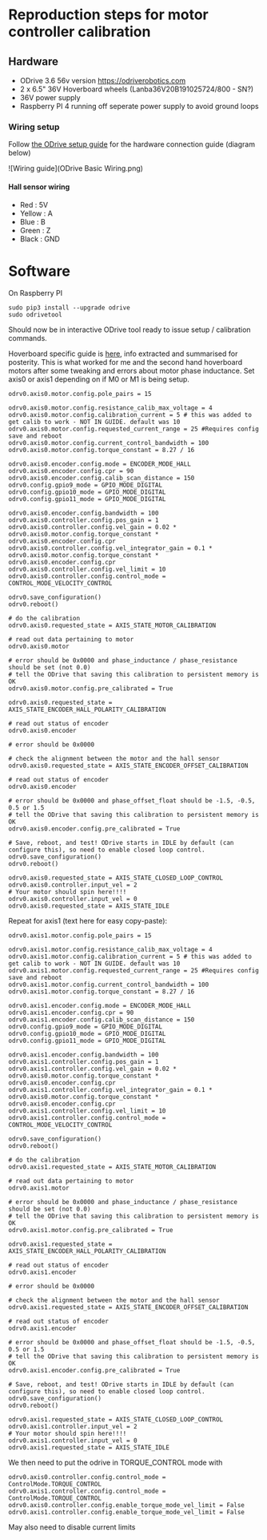 # Reproduction steps for motor controller calibration

## Hardware

- ODrive 3.6 56v version https://odriverobotics.com
- 2 x 6.5" 36V Hoverboard wheels (Lanba36V20B191025724/800 - SN?)
- 36V power supply
- Raspberry PI 4 running off seperate power supply to avoid ground loops

### Wiring setup

Follow [the ODrive setup guide](https://docs.odriverobotics.com/) for the hardware connection guide (diagram below)

![Wiring guide](ODrive Basic Wiring.png)

#### Hall sensor wiring

- Red : 5V
- Yellow : A
- Blue : B
- Green : Z
- Black : GND

# Software

On Raspberry PI

```
sudo pip3 install --upgrade odrive
sudo odrivetool
```

Should now be in interactive ODrive tool ready to issue setup / calibration commands.

Hoverboard specific guide is [here](https://docs.odriverobotics.com/v/0.5.5/hoverboard.html#hoverboard-doc), info extracted and summarised for posterity. This is what worked for me and the second hand hoverboard motors after some tweaking and errors about motor phase inductance.
Set axis0 or axis1 depending on if M0 or M1 is being setup.

```
odrv0.axis0.motor.config.pole_pairs = 15

odrv0.axis0.motor.config.resistance_calib_max_voltage = 4
odrv0.axis0.motor.config.calibration_current = 5 # this was added to get calib to work - NOT IN GUIDE. default was 10
odrv0.axis0.motor.config.requested_current_range = 25 #Requires config save and reboot
odrv0.axis0.motor.config.current_control_bandwidth = 100
odrv0.axis0.motor.config.torque_constant = 8.27 / 16

odrv0.axis0.encoder.config.mode = ENCODER_MODE_HALL
odrv0.axis0.encoder.config.cpr = 90
odrv0.axis0.encoder.config.calib_scan_distance = 150
odrv0.config.gpio9_mode = GPIO_MODE_DIGITAL
odrv0.config.gpio10_mode = GPIO_MODE_DIGITAL
odrv0.config.gpio11_mode = GPIO_MODE_DIGITAL

odrv0.axis0.encoder.config.bandwidth = 100
odrv0.axis0.controller.config.pos_gain = 1
odrv0.axis0.controller.config.vel_gain = 0.02 * odrv0.axis0.motor.config.torque_constant * odrv0.axis0.encoder.config.cpr
odrv0.axis0.controller.config.vel_integrator_gain = 0.1 * odrv0.axis0.motor.config.torque_constant * odrv0.axis0.encoder.config.cpr
odrv0.axis0.controller.config.vel_limit = 10
odrv0.axis0.controller.config.control_mode = CONTROL_MODE_VELOCITY_CONTROL

odrv0.save_configuration()
odrv0.reboot()

# do the calibration
odrv0.axis0.requested_state = AXIS_STATE_MOTOR_CALIBRATION

# read out data pertaining to motor
odrv0.axis0.motor

# error should be 0x0000 and phase_inductance / phase_resistance should be set (not 0.0)
# tell the ODrive that saving this calibration to persistent memory is OK
odrv0.axis0.motor.config.pre_calibrated = True

odrv0.axis0.requested_state = AXIS_STATE_ENCODER_HALL_POLARITY_CALIBRATION

# read out status of encoder
odrv0.axis0.encoder

# error should be 0x0000

# check the alignment between the motor and the hall sensor
odrv0.axis0.requested_state = AXIS_STATE_ENCODER_OFFSET_CALIBRATION

# read out status of encoder
odrv0.axis0.encoder

# error should be 0x0000 and phase_offset_float should be -1.5, -0.5, 0.5 or 1.5
# tell the ODrive that saving this calibration to persistent memory is OK
odrv0.axis0.encoder.config.pre_calibrated = True

# Save, reboot, and test! ODrive starts in IDLE by default (can configure this), so need to enable closed loop control.
odrv0.save_configuration()
odrv0.reboot()

odrv0.axis0.requested_state = AXIS_STATE_CLOSED_LOOP_CONTROL
odrv0.axis0.controller.input_vel = 2
# Your motor should spin here!!!!
odrv0.axis0.controller.input_vel = 0
odrv0.axis0.requested_state = AXIS_STATE_IDLE
```

Repeat for axis1 (text here for easy copy-paste):


```
odrv0.axis1.motor.config.pole_pairs = 15

odrv0.axis1.motor.config.resistance_calib_max_voltage = 4
odrv0.axis1.motor.config.calibration_current = 5 # this was added to get calib to work - NOT IN GUIDE. default was 10
odrv0.axis1.motor.config.requested_current_range = 25 #Requires config save and reboot
odrv0.axis1.motor.config.current_control_bandwidth = 100
odrv0.axis1.motor.config.torque_constant = 8.27 / 16

odrv0.axis1.encoder.config.mode = ENCODER_MODE_HALL
odrv0.axis1.encoder.config.cpr = 90
odrv0.axis1.encoder.config.calib_scan_distance = 150
odrv0.config.gpio9_mode = GPIO_MODE_DIGITAL
odrv0.config.gpio10_mode = GPIO_MODE_DIGITAL
odrv0.config.gpio11_mode = GPIO_MODE_DIGITAL

odrv0.axis1.encoder.config.bandwidth = 100
odrv0.axis1.controller.config.pos_gain = 1
odrv0.axis1.controller.config.vel_gain = 0.02 * odrv0.axis0.motor.config.torque_constant * odrv0.axis0.encoder.config.cpr
odrv0.axis1.controller.config.vel_integrator_gain = 0.1 * odrv0.axis0.motor.config.torque_constant * odrv0.axis0.encoder.config.cpr
odrv0.axis1.controller.config.vel_limit = 10
odrv0.axis1.controller.config.control_mode = CONTROL_MODE_VELOCITY_CONTROL

odrv0.save_configuration()
odrv0.reboot()

# do the calibration
odrv0.axis1.requested_state = AXIS_STATE_MOTOR_CALIBRATION

# read out data pertaining to motor
odrv0.axis1.motor

# error should be 0x0000 and phase_inductance / phase_resistance should be set (not 0.0)
# tell the ODrive that saving this calibration to persistent memory is OK
odrv0.axis1.motor.config.pre_calibrated = True

odrv0.axis1.requested_state = AXIS_STATE_ENCODER_HALL_POLARITY_CALIBRATION

# read out status of encoder
odrv0.axis1.encoder

# error should be 0x0000

# check the alignment between the motor and the hall sensor
odrv0.axis1.requested_state = AXIS_STATE_ENCODER_OFFSET_CALIBRATION

# read out status of encoder
odrv0.axis1.encoder

# error should be 0x0000 and phase_offset_float should be -1.5, -0.5, 0.5 or 1.5
# tell the ODrive that saving this calibration to persistent memory is OK
odrv0.axis1.encoder.config.pre_calibrated = True

# Save, reboot, and test! ODrive starts in IDLE by default (can configure this), so need to enable closed loop control.
odrv0.save_configuration()
odrv0.reboot()

odrv0.axis1.requested_state = AXIS_STATE_CLOSED_LOOP_CONTROL
odrv0.axis1.controller.input_vel = 2
# Your motor should spin here!!!!
odrv0.axis1.controller.input_vel = 0
odrv0.axis1.requested_state = AXIS_STATE_IDLE
```

We then need to put the odrive in TORQUE_CONTROL mode with 

```
odrv0.axis0.controller.config.control_mode = ControlMode.TORQUE_CONTROL
odrv0.axis1.controller.config.control_mode = ControlMode.TORQUE_CONTROL
odrv0.axis0.controller.config.enable_torque_mode_vel_limit = False
odrv0.axis1.controller.config.enable_torque_mode_vel_limit = False

```

May also need to disable current limits